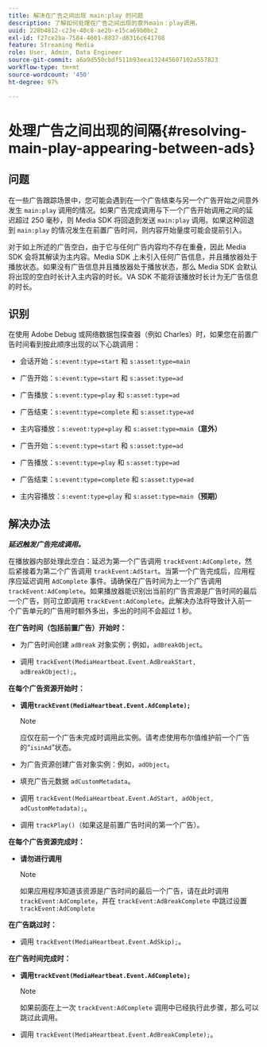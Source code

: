 ```yaml
---
title: 解决在广告之间出现 main:play 的问题
description: 了解如何处理在广告之间出现的意外main：play调用。
uuid: 228b4812-c23e-40c8-ae2b-e15ca69b0bc2
exl-id: f27ce2ba-7584-4601-8837-d8316c641708
feature: Streaming Media
role: User, Admin, Data Engineer
source-git-commit: a6a9d550cbdf511b93eea132445607102a557823
workflow-type: tm+mt
source-wordcount: '450'
ht-degree: 97%

---
```



# 处理广告之间出现的间隔{#resolving-main-play-appearing-between-ads}

## 问题

在一些广告跟踪场景中，您可能会遇到在一个广告结束与另一个广告开始之间意外发生 `main:play` 调用的情况。如果广告完成调用与下一个广告开始调用之间的延迟超过 250 毫秒，则 Media SDK 将回退到发送 `main:play` 调用。如果这种回退到 `main:play` 的情况发生在前置广告时间，则内容开始量度可能会提前引入。

对于如上所述的广告空白，由于它与任何广告内容均不存在重叠，因此 Media SDK 会将其解读为主内容。Media SDK 上未引入任何广告信息，并且播放器处于播放状态。如果没有广告信息并且播放器处于播放状态，那么 Media SDK 会默认将出现的空白时长计入主内容的时长。VA SDK 不能将该播放时长计为无广告信息的时长。

## 识别

在使用 Adobe Debug 或网络数据包探查器（例如 Charles）时，如果您在前置广告时间看到按此顺序出现的以下心跳调用：

* 会话开始：`s:event:type=start` 和 `s:asset:type=main`
* 广告开始：`s:event:type=start` 和 `s:asset:type=ad`
* 广告播放：`s:event:type=play` 和 `s:asset:type=ad`
* 广告结束：`s:event:type=complete` 和 `s:asset:type=ad`
* 主内容播放：`s:event:type=play` 和 `s:asset:type=main`**（意外）**

* 广告开始：`s:event:type=start` 和 `s:asset:type=ad`
* 广告播放：`s:event:type=play` 和 `s:asset:type=ad`
* 广告结束：`s:event:type=complete` 和 `s:asset:type=ad`
* 主内容播放：`s:event:type=play` 和 `s:asset:type=main`**（预期）**

## 解决办法

***延迟触发广告完成调用。***

在播放器内部处理此空白：延迟为第一个广告调用 `trackEvent:AdComplete`，然后紧接着为第二个广告调用 `trackEvent:AdStart`。当第一个广告完成后，应用程序应延迟调用 `AdComplete` 事件。请确保在广告时间为上一个广告调用 `trackEvent:AdComplete`。如果播放器能识别出当前的广告资源是广告时间的最后一个广告，则可立即调用 `trackEvent:AdComplete`。此解决办法将导致计入前一个广告单元的广告用时额外多出，多出的时间不会超过 1 秒。

**在广告时间（包括前置广告）开始时：**

* 为广告时间创建 `adBreak` 对象实例；例如，`adBreakObject`。

* 调用 `trackEvent(MediaHeartbeat.Event.AdBreakStart, adBreakObject);`。

**在每个广告资源开始时：**

* **调用`trackEvent(MediaHeartbeat.Event.AdComplete);`**

  >[!NOTE]
  >
  >应仅在前一个广告未完成时调用此实例。请考虑使用布尔值维护前一个广告的“`isinAd`”状态。

* 为广告资源创建广告对象实例：例如，`adObject`。
* 填充广告元数据 `adCustomMetadata`。
* 调用 `trackEvent(MediaHeartbeat.Event.AdStart, adObject, adCustomMetadata);`。
* 调用 `trackPlay()`（如果这是前置广告时间的第一个广告）。

**在每个广告资源完成时：**

* **请勿进行调用**

  >[!NOTE]
  >
  >如果应用程序知道该资源是广告时间的最后一个广告，请在此时调用 `trackEvent:AdComplete`，并在 `trackEvent:AdBreakComplete` 中跳过设置 `trackEvent:AdComplete`

**在广告跳过时：**

* 调用 `trackEvent(MediaHeartbeat.Event.AdSkip);`。

**在广告时间完成时：**

* **调用`trackEvent(MediaHeartbeat.Event.AdComplete);`**

  >[!NOTE]
  >
  >如果前面在上一次 `trackEvent:AdComplete` 调用中已经执行此步骤，那么可以跳过此调用。

* 调用 `trackEvent(MediaHeartbeat.Event.AdBreakComplete);`。
